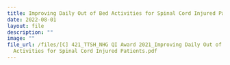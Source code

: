 ```yaml
---
title: Improving Daily Out of Bed Activities for Spinal Cord Injured Patients
date: 2022-08-01
layout: file
description: ""
image: ""
file_url: /files/[C] 421_TTSH_NHG QI Award 2021_Improving Daily Out of Bed
  Activities for Spinal Cord Injured Patients.pdf
---
```


